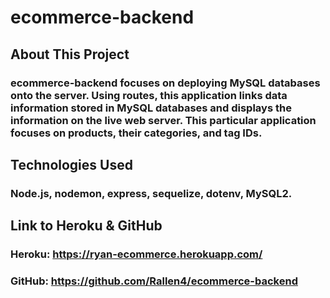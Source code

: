 # ecommerce-backend

## About This Project

### ecommerce-backend focuses on deploying MySQL databases onto the server. Using routes, this application links data information stored in MySQL databases and displays the information on the live web server. This particular application focuses on products, their categories, and tag IDs. 

## Technologies Used

### Node.js, nodemon, express, sequelize, dotenv, MySQL2. 

## Link to Heroku & GitHub

### Heroku: https://ryan-ecommerce.herokuapp.com/
### GitHub: https://github.com/Rallen4/ecommerce-backend




